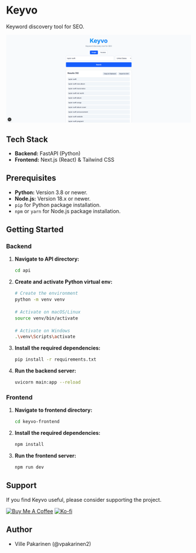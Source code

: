 # Keyvo

Keyword discovery tool for SEO.

![Keyvo Application Screenshot](./keyvo-screenshot-4.png)

## Tech Stack
* **Backend:** FastAPI (Python)
* **Frontend:** Next.js (React) & Tailwind CSS

## Prerequisites

* **Python:** Version 3.8 or newer.
* **Node.js:** Version 18.x or newer.
* `pip` for Python package installation.
* `npm` or `yarn` for Node.js package installation.

## Getting Started

### Backend

1.  **Navigate to API directory:**
    ```bash
    cd api
    ```

2.  **Create and activate Python virtual env:**
    ```bash
    # Create the environment
    python -m venv venv

    # Activate on macOS/Linux
    source venv/bin/activate

    # Activate on Windows
    .\venv\Scripts\activate
    ```
    
3.  **Install the required dependencies:**
    ```bash
    pip install -r requirements.txt
    ```

4.  **Run the backend server:**
    ```bash
    uvicorn main:app --reload
    ```
### Frontend

1.  **Navigate to frontend directory:**
    ```bash
    cd keyvo-frontend
    ```

2.  **Install the required dependencies:**
    ```bash
    npm install
    ```

3.  **Run the frontend server:**
    ```bash
    npm run dev
    ```

## Support

If you find Keyvo useful, please consider supporting the project.

<a href="https://buymeacoffee.com/vpakarinen" target="_blank"><img src="https://cdn.buymeacoffee.com/buttons/v2/default-yellow.png" alt="Buy Me A Coffee" style="height: 50px !important;width: 217px !important;" ></a>
<a href="https://ko-fi.com/vpakarinen" target="_blank"><img src="https://storage.ko-fi.com/cdn/kofi2.png?v=3" alt="Ko-fi" style="height: 50px !important;width: 217px !important;" ></a>

## Author

- Ville Pakarinen (@vpakarinen2)
